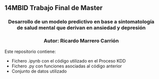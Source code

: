 ## 14MBID Trabajo Final de Master
### <center> Desarrollo de un modelo predictivo en base a sintomatología de salud mental que derivan en ansiedad y depresión <center>
### <center> **Autor:** Ricardo Marrero Carrión <center>

Este repositorio contiene:
  * Fichero .ipynb con el código utilizado en el Proceso KDD
  * Fichero .py con funciones asociadas al código anterior
  * Conjunto de datos utilizado
